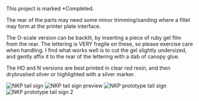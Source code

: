 This project is marked *Completed.

The rear of the parts may need some minor trimming/sanding where a fillet may form at the printer plate interface.

The O-scale version can be backlit, by inserting a piece of ruby gel film from the rear.  The lettering is VERY fragile on these, so please exercise care when handling.  I find what works well is to cut the gel slightly undersized, and gently affix it to the rear of the lettering with a dab of canopy glue.

The HO and N versions are best printed in clear red resin, and then drybrushed silver or highlighted with a silver marker.

![NKP tail sign](https://github.com/user-attachments/assets/25c6b610-4a8a-491e-9cc5-0ea50271c1b8)
![NKP tail sign preview](https://github.com/user-attachments/assets/59722e5c-8df2-4cd3-bf8f-9168d97cb7ef)
![NKP prototype tail sign](https://github.com/user-attachments/assets/7a0da48b-8dea-415d-953b-2b9923d60f37)
![NKP prototype tail sign 2](https://github.com/user-attachments/assets/917a24f3-0cd4-4370-971b-13c65e79705f)
